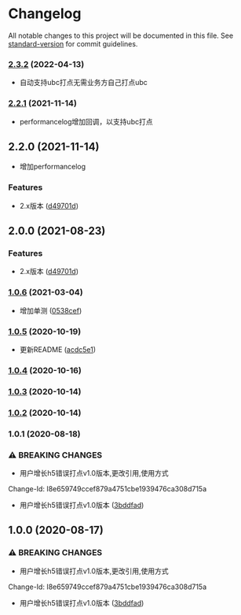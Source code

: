 # Changelog

All notable changes to this project will be documented in this file. See [standard-version](https://github.com/conventional-changelog/standard-version) for commit guidelines.

### [2.3.2](http://icode.baidu.com///compare/v2.2.0...v2.3.2) (2022-04-13)
* 自动支持ubc打点无需业务方自己打点ubc
### [2.2.1](http://icode.baidu.com///compare/v2.2.0...v2.2.1) (2021-11-14)
* performancelog增加回调，以支持ubc打点
## 2.2.0 (2021-11-14)

* 增加performancelog
### Features

* 2.x版本 ([d49701d](http://icode.baidu.com///commit/d49701d0977476325c41a778a60ecd4eb3deca2a))

## 2.0.0 (2021-08-23)


### Features

* 2.x版本 ([d49701d](http://icode.baidu.com///commit/d49701d0977476325c41a778a60ecd4eb3deca2a))

### [1.0.6](http://icode.baidu.com/repos/baidu/jady/error-log/merge/v1.0.5...v1.0.6) (2021-03-04)


* 增加单测 ([0538cef](http://icode.baidu.com/repos/baidu/jady/error-log/commits/0538cef5598c1fb4b3974ad3719bb20d56121895))

### [1.0.5](http://icode.baidu.com/repos/baidu/jady/error-log/merge/v1.0.4...v1.0.5) (2020-10-19)


* 更新README ([acdc5e1](http://icode.baidu.com/repos/baidu/jady/error-log/commits/acdc5e18fc54bc444cde7a3de6af04976d049a11))

### [1.0.4](http://icode.baidu.com/repos/baidu/jady/error-log/merge/v1.0.2...v1.0.4) (2020-10-16)

### [1.0.3](http://icode.baidu.com/repos/baidu/jady/error-log/merge/v1.0.2...v1.0.3) (2020-10-14)

### [1.0.2](http://icode.baidu.com/repos/baidu/jady/error-log/merge/v1.0.1...v1.0.2) (2020-10-14)

### 1.0.1 (2020-08-18)


### ⚠ BREAKING CHANGES

* 用户增长h5错误打点v1.0版本,更改引用,使用方式

Change-Id: I8e659749ccef879a4751cbe1939476ca308d715a

* 用户增长h5错误打点v1.0版本 ([3bddfad](http://icode.baidu.com/repos/baidu/jady/error-log/commits/3bddfad29f1fe27876ae1b00d2150ed17540a7d3))

## 1.0.0 (2020-08-17)


### ⚠ BREAKING CHANGES

* 用户增长h5错误打点v1.0版本,更改引用,使用方式

Change-Id: I8e659749ccef879a4751cbe1939476ca308d715a

* 用户增长h5错误打点v1.0版本 ([3bddfad](http://icode.baidu.com/repos/baidu/jady/error-log/commits/3bddfad29f1fe27876ae1b00d2150ed17540a7d3))
